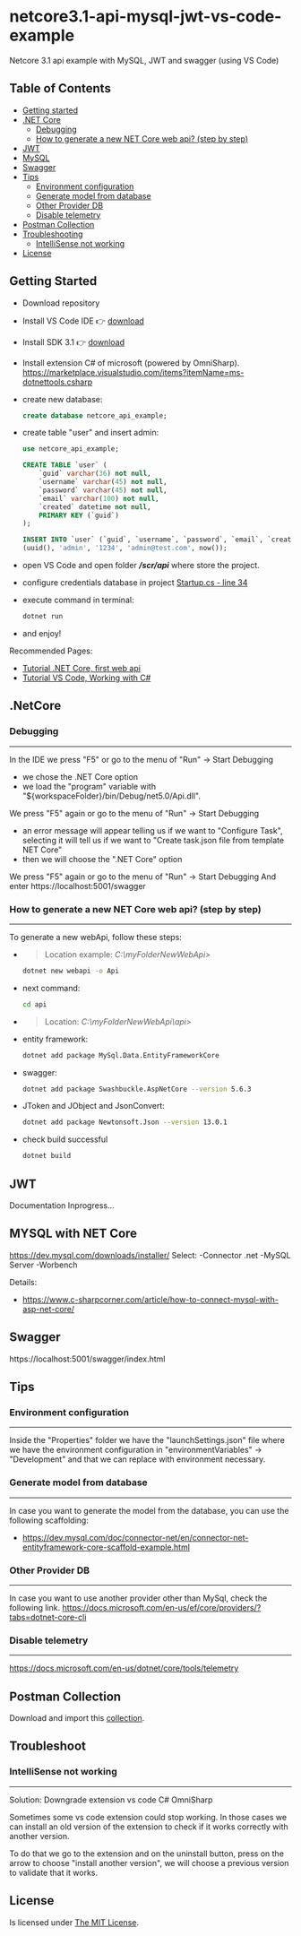 # netcore3.1-api-mysql-jwt-vs-code-example
Netcore 3.1 api example with MySQL, JWT and swagger (using VS Code)

## Table of Contents
- [Getting started](#getting-started)
- [.NET Core](#net-core)
  - [Debugging](#debugging)
  - [How to generate a new NET Core web api? (step by step)](#how-to-generate-a-new-net-core-web-api-step-by-step)
- [JWT](#JWT)
- [MySQL](#mysql-with-net-core)
- [Swagger](#swagger)
- [Tips](#tips)
  - [Environment configuration](#environment-configuration)
  - [Generate model from database](#generate-model-from-database)
  - [Other Provider DB](#other-provider-db)
  - [Disable telemetry](#disable-telemetry)
- [Postman Collection](#postman-collection)
- [Troubleshooting](#troubleshooting)
  - [IntelliSense not working](#intelliSense-not-working)
- [License](#license)

## Getting Started

* Download repository
* Install VS Code IDE :point_right: [download](https://code.visualstudio.com/download)
* Install SDK 3.1 :point_right: [download](https://dotnet.microsoft.com/download/dotnet-core/thank-you/sdk-3.1.302-windows-x64-installer)
* Install extension C# of microsoft (powered by OmniSharp).
  https://marketplace.visualstudio.com/items?itemName=ms-dotnettools.csharp

* create new database: 
	```sql
	create database netcore_api_example;
	```
* create table "user" and insert admin:
	```sql
	use netcore_api_example;

	CREATE TABLE `user` (
		`guid` varchar(36) not null,
		`username` varchar(45) not null,
		`password` varchar(45) not null,
		`email` varchar(100) not null,
		`created` datetime not null,
		PRIMARY KEY (`guid`)
	);

	INSERT INTO `user` (`guid`, `username`, `password`, `email`, `created`) VALUES
	(uuid(), 'admin', '1234', 'admin@test.com', now());
	```
* open VS Code and open folder ***/scr/api*** where store the project.
* configure credentials database in project [Startup.cs - line 34](src/Api/Startup.cs)


* execute command in terminal:
	```bash
	dotnet run
	```
* and enjoy!
 
Recommended Pages:
* [Tutorial .NET Core, first web api](https://docs.microsoft.com/en-us/aspnet/core/tutorials/first-web-api?view=aspnetcore-5.0&tabs=visual-studio)
* [Tutorial VS Code, Working with C#](https://code.visualstudio.com/docs/languages/csharp)


## .NetCore

### Debugging
---
In the IDE we press "F5" or go to the menu of "Run" → Start Debugging
* we chose the .NET Core option
* we load the "program" variable with "${workspaceFolder}/bin/Debug/net5.0/Api.dll".

We press "F5" again or go to the menu of "Run" → Start Debugging
* an error message will appear telling us if we want to "Configure Task", selecting it will tell us if we want to "Create task.json file from template NET Core"
* then we will choose the ".NET Core" option

We press "F5" again or go to the menu of "Run" → Start Debugging And enter https://localhost:5001/swagger

### How to generate a new NET Core web api? (step by step)
---
To generate a new webApi, follow these steps:
  
- > Location example: _C:\myFolderNewWebApi>_
	```bash
	dotnet new webapi -o Api
	```
- next command:
	```bash
	cd api
	```
- >Location: _C:\myFolderNewWebApi\api>_

- entity framework:
	```bash
	dotnet add package MySql.Data.EntityFrameworkCore
	```
- swagger:
	```bash
	dotnet add package Swashbuckle.AspNetCore --version 5.6.3
	```
- JToken and JObject and JsonConvert:
	```bash
	dotnet add package Newtonsoft.Json --version 13.0.1
	```
- check build successful
	```bash
	dotnet build
	```

## JWT

Documentation Inprogress...

## MYSQL with NET Core
https://dev.mysql.com/downloads/installer/
Select:
-Connector .net
-MySQL Server
-Worbench

Details:
* https://www.c-sharpcorner.com/article/how-to-connect-mysql-with-asp-net-core/

## Swagger
  https://localhost:5001/swagger/index.html


## Tips

### Environment configuration
---
Inside the "Properties" folder we have the "launchSettings.json" file where we have the environment configuration in "environmentVariables" → "Development" and that we can replace with environment necessary.

### Generate model from database
---
In case you want to generate the model from the database, you can use the following scaffolding:
* https://dev.mysql.com/doc/connector-net/en/connector-net-entityframework-core-scaffold-example.html

### Other Provider DB
---
In case you want to use another provider other than MySql, check the following link.
  https://docs.microsoft.com/en-us/ef/core/providers/?tabs=dotnet-core-cli


### Disable telemetry
---
https://docs.microsoft.com/en-us/dotnet/core/tools/telemetry


## Postman Collection
Download and import this [collection](postman/NetCoreExample.postman_collection.json).


## Troubleshoot
### IntelliSense not working
---
Solution: Downgrade extension vs code C# OmniSharp

Sometimes some vs code extension could stop working. In those cases we can install an old version of the extension to check if it works correctly with another version.

To do that we go to the extension and on the uninstall button, press on the arrow to choose "install another version", we will choose a previous version to validate that it works.

## License

Is licensed under [The MIT License](LICENSE).
